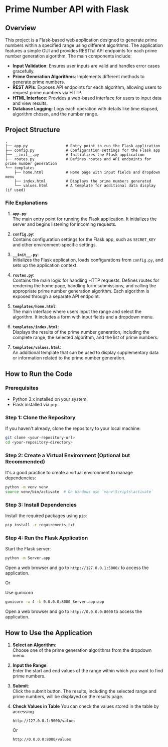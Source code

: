# Prime Number API with Flask

## Overview

This project is a Flask-based web application designed to generate prime numbers within a specified range using different algorithms. The application features a simple GUI and provides RESTful API endpoints for each prime number generation algorithm. The main components include:

- **Input Validation**: Ensures user inputs are valid and handles error cases gracefully.
- **Prime Generation Algorithms**: Implements different methods to generate prime numbers.
- **REST APIs**: Exposes API endpoints for each algorithm, allowing users to request prime numbers via HTTP.
- **HTML Interface**: Provides a web-based interface for users to input data and view results.
- **Database Logging**: Logs each operation with details like time elapsed, algorithm chosen, and the number range.

## Project Structure

```
.
├── app.py                 # Entry point to run the Flask application
├── config.py              # Configuration settings for the Flask app
├── __init__.py            # Initializes the Flask application
├── routes.py              # Defines routes and API endpoints for prime number generation
└── templates
    ├── home.html          # Home page with input fields and dropdown menu
    ├── index.html         # Displays the prime numbers generated
    └── values.html        # A template for additional data display (if used)
```

### File Explanations

1. **`app.py`**:  
   The main entry point for running the Flask application. It initializes the server and begins listening for incoming requests.

2. **`config.py`**:  
   Contains configuration settings for the Flask app, such as `SECRET_KEY` and other environment-specific settings.

3. **`__init__.py`**:  
   Initializes the Flask application, loads configurations from `config.py`, and sets up the application context.

4. **`routes.py`**:  
   Contains the main logic for handling HTTP requests. Defines routes for rendering the home page, handling form submissions, and calling the appropriate prime number generation algorithm. Each algorithm is exposed through a separate API endpoint.

5. **`templates/home.html`**:  
   The main interface where users input the range and select the algorithm. It includes a form with input fields and a dropdown menu.

6. **`templates/index.html`**:  
   Displays the results of the prime number generation, including the complete range, the selected algorithm, and the list of prime numbers.

7. **`templates/values.html`**:  
   An additional template that can be used to display supplementary data or information related to the prime number generation.

## How to Run the Code

### Prerequisites

- Python 3.x installed on your system.
- Flask installed via `pip`.

### Step 1: Clone the Repository

If you haven't already, clone the repository to your local machine:

```bash
git clone <your-repository-url>
cd <your-repository-directory>
```

### Step 2: Create a Virtual Environment (Optional but Recommended)

It's a good practice to create a virtual environment to manage dependencies:

```bash
python -m venv venv
source venv/bin/activate  # On Windows use `venv\Scripts\activate`
```

### Step 3: Install Dependencies

Install the required packages using `pip`:

```bash
pip install -r requirements.txt
```

### Step 4: Run the Flask Application

Start the Flask server:

```bash
python -m Server.app
```

Open a web browser and go to `http://127.0.0.1:5000/` to access the application.

Or

Use gunicorn

```bash
gunicorn -w 4 -b 0.0.0.0:8000 Server.app:app  
```
Open a web browser and go to `http://0.0.0.0:8000` to access the application.


## How to Use the Application

1. **Select an Algorithm**:  
   Choose one of the prime generation algorithms from the dropdown menu.

2. **Input the Range**:  
   Enter the start and end values of the range within which you want to find prime numbers.

3. **Submit**:  
   Click the submit button. The results, including the selected range and prime numbers, will be displayed on the results page.

4. **Check Values in Table**
   You can check the values stored in the table by accessing

   `http://127.0.0.1:5000/values`

   Or

   `http://0.0.0.0:8000/values`
